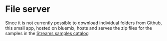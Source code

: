 # File server
Since it is not currently possible to download individual folders from Github, this small app, hosted on bluemix,
hosts and serves the zip files for the samples in the [Streams samples catalog](https://ibmstreams.github.io/samples)
